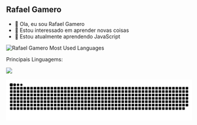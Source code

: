 ## Rafael Gamero



- 👋 Ola, eu sou Rafael Gamero
- 👀 Estou interessado em aprender novas coisas
- 🌱 Estou atualmente aprendendo JavaScript

![Rafael Gamero Most Used Languages]()

Principais Linguagems:

<img src="https://upload.wikimedia.org/wikipedia/commons/thumb/c/c3/Python-logo-notext.svg/1024px-Python-logo-notext.svg.png" height="40px"/>&nbsp;

![Snake animation](https://github.com/Platane/snk/raw/output/github-contribution-grid-snake.svg)
